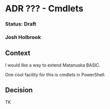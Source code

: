# ADR ??? - Cmdlets

### Status: Draft

### Josh Holbrook

## Context

I would like a way to extend Matanuska BASIC.

One cool facility for this is cmdlets in PowerShell.

## Decision

TK
